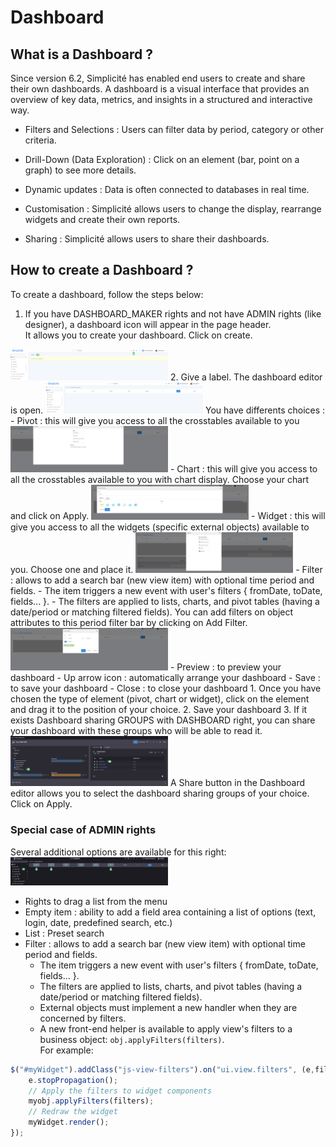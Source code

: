 # Dashboard 

## What is a Dashboard ?

Since version 6.2, Simplicité has enabled end users to create and share their own dashboards.
A dashboard is a visual interface that provides an overview of key data, metrics, and insights in a structured and interactive way.  

- Filters and Selections : Users can filter data by period, category or other criteria.

- Drill-Down (Data Exploration) : Click on an element (bar, point on a graph) to see more details.

- Dynamic updates : Data is often connected to databases in real time.

- Customisation : Simplicité allows users to change the display, rearrange widgets and create their own reports.

- Sharing : Simplicité allows users to share their dashboards.   


## How to create a Dashboard ?

To create a dashboard, follow the steps below:  
1. If you have DASHBOARD_MAKER rights and not have ADMIN rights (like designer), a dashboard icon will appear in the page header.  
It allows you to create your dashboard. Click on create.  
<img src="dashboard1.png" alt="create dashboard" width="50%"/>
2. Give a label. The dashboard editor is open.  
<img src="dashboard2.png" alt="dashboard editor" width="50%"/>  
You have differents choices :  
   - Pivot : this will give you access to all the crosstables available to you  
    <img src="dashboard3.png" alt="dashboard pivot" width="50%"/>
   - Chart : this will give you access to all the crosstables available to you with chart display.  
     Choose your chart and click on Apply.   
   <img src="dashboard4.png" alt="dashboard chart" width="50%"/>
   - Widget : this will give you access to all the widgets (specific external objects) available to you.    
     Choose one and place it.   
   <img src="dashboard5.png" alt="dashboard widget" width="50%"/>
   - Filter : allows to add a search bar (new view item) with optional time period and fields.
      - The item triggers a new event with user's filters { fromDate, toDate, fields... }.  
      - The filters are applied to lists, charts, and pivot tables (having a date/period or matching filtered fields).  
        You can add filters on object attributes to this period filter bar by clicking on Add Filter.       
    <img src="dashboard8.png" alt="dashboard widget" width="50%"/>  
   - Preview : to preview your dashboard  
   - Up arrow icon : automatically arrange your dashboard  
   - Save : to save your dashboard  
   - Close : to close your dashboard   
1. Once you have chosen the type of element (pivot, chart or widget), click on the element and drag it to the position of your choice.  
2. Save your dashboard
3. If it exists Dashboard sharing GROUPS with DASHBOARD right, you can share your dashboard with these groups who will be able to read it.     
 <img src="dashboard7.png" alt="dashboard widget" width="50%"/>   
A Share button in the Dashboard editor allows you to select the dashboard sharing groups of your choice.   
Click on Apply.  

### Special case of ADMIN rights  
Several additional options are available for this right:  
<img src="dashboard6.png" alt="dashboard widget" width="50%"/> 
- Rights to drag a list from the menu
- Empty item : ability to add a field area containing a list of options (text, login, date, predefined search, etc.)  
- List : Preset search
- Filter : allows to add a search bar (new view item) with optional time period and fields.
    - The item triggers a new event with user's filters { fromDate, toDate, fields... }.  
    - The filters are applied to lists, charts, and pivot tables (having a date/period or matching filtered fields).  
    - External objects must implement a new handler when they are concerned by filters.  
    - A new front-end helper is available to apply view's filters to a business object: `obj.applyFilters(filters)`.    
For example:
```javascript
$("#myWidget").addClass("js-view-filters").on("ui.view.filters", (e,filters) => {
	e.stopPropagation();
	// Apply the filters to widget components
	myobj.applyFilters(filters);
	// Redraw the widget
	myWidget.render();
});
```

